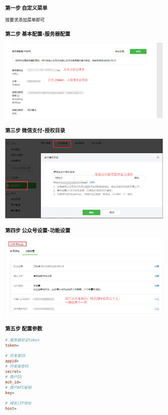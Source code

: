 ### 第一步 自定义菜单
按要求添加菜单即可
### 第二步 基本配置-服务器配置
![](../static/36.png)
### 第三步 微信支付-授权目录
![](../static/37.png)
### 第四步 公众号设置-功能设置
![](../static/38.png)
### 第五步 配置参数
```ini
# 服务器验证token
token=

# 开发者ID
appid=
# 开发者密码
secret=
# 商户ID
mch_id=
# 商户API秘钥
key=

# 域名|IP地址
host=
```
